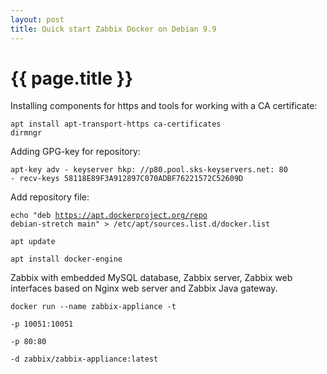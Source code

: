 ```yaml
---
layout: post
title: Quick start Zabbix Docker on Debian 9.9
---
```


{{ page.title }}
================

<link href="css/blackboard.css" rel="stylesheet">

Installing components for https and tools for working with a CA certificate:

<code>apt install apt-transport-https ca-certificates dirmngr</code>

Adding GPG-key for repository:

<code>apt-key adv - keyserver hkp: //p80.pool.sks-keyservers.net: 80 - recv-keys 58118E89F3A912897C070ADBF76221572C52609D</code>

Add repository file:

<code>echo "deb https://apt.dockerproject.org/repo debian-stretch main" > /etc/apt/sources.list.d/docker.list</code>

<code>apt update</code>

<code>apt install docker-engine</code>


Zabbix with embedded MySQL database, Zabbix server, Zabbix web interfaces based on Nginx web server and Zabbix Java gateway.

<code>docker run --name zabbix-appliance -t \
      -p 10051:10051 \
      -p 80:80 \
      -d zabbix/zabbix-appliance:latest</code>
